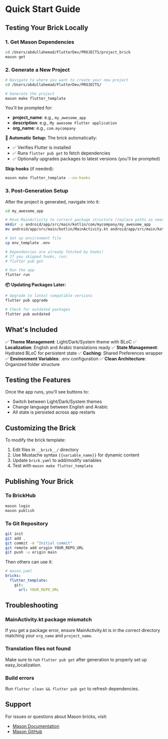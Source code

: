 # Quick Start Guide

## Testing Your Brick Locally

### 1. Get Mason Dependencies

```bash
cd /Users/abdullahemad/FlutterDev/PROJECTS/project_brick
mason get
```

### 2. Generate a New Project

```bash
# Navigate to where you want to create your new project
cd /Users/abdullahemad/FlutterDev/PROJECTS/

# Generate the project
mason make flutter_template
```

You'll be prompted for:
- **project_name**: e.g., `my_awesome_app`
- **description**: e.g., `My awesome Flutter application`
- **org_name**: e.g., `com.mycompany`

**🎯 Automatic Setup:**
The brick automatically:
- ✅ Verifies Flutter is installed
- ✅ Runs `flutter pub get` to fetch dependencies
- ✅ Optionally upgrades packages to latest versions (you'll be prompted)

**Skip hooks** (if needed):
```bash
mason make flutter_template --no-hooks
```

### 3. Post-Generation Setup

After the project is generated, navigate into it:

```bash
cd my_awesome_app

# Move MainActivity to correct package structure (replace paths as needed)
mkdir -p android/app/src/main/kotlin/com/mycompany/my_awesome_app
mv android/app/src/main/kotlin/MainActivity.kt android/app/src/main/kotlin/com/mycompany/my_awesome_app/

# Set up environment file
cp env_template .env

# Dependencies are already fetched by hooks!
# If you skipped hooks, run:
# flutter pub get

# Run the app
flutter run
```

**📦 Updating Packages Later:**

```bash
# Upgrade to latest compatible versions
flutter pub upgrade

# Check for outdated packages
flutter pub outdated
```

## What's Included

✅ **Theme Management**: Light/Dark/System theme with BLoC
✅ **Localization**: English and Arabic translations ready
✅ **State Management**: Hydrated BLoC for persistent state
✅ **Caching**: Shared Preferences wrapper
✅ **Environment Variables**: .env configuration
✅ **Clean Architecture**: Organized folder structure

## Testing the Features

Once the app runs, you'll see buttons to:
- Switch between Light/Dark/System themes
- Change language between English and Arabic
- All state is persisted across app restarts

## Customizing the Brick

To modify the brick template:
1. Edit files in `__brick__/` directory
2. Use Mustache syntax `{{variable_name}}` for dynamic content
3. Update `brick.yaml` to add/modify variables
4. Test with `mason make flutter_template`

## Publishing Your Brick

### To BrickHub
```bash
mason login
mason publish
```

### To Git Repository
```bash
git init
git add .
git commit -m "Initial commit"
git remote add origin YOUR_REPO_URL
git push -u origin main
```

Then others can use it:
```yaml
# mason.yaml
bricks:
  flutter_template:
    git:
      url: YOUR_REPO_URL
```

## Troubleshooting

### MainActivity.kt package mismatch
If you get a package error, ensure MainActivity.kt is in the correct directory matching your `org_name` and `project_name`.

### Translation files not found
Make sure to run `flutter pub get` after generation to properly set up easy_localization.

### Build errors
Run `flutter clean && flutter pub get` to refresh dependencies.

## Support

For issues or questions about Mason bricks, visit:
- [Mason Documentation](https://docs.brickhub.dev)
- [Mason GitHub](https://github.com/felangel/mason)

